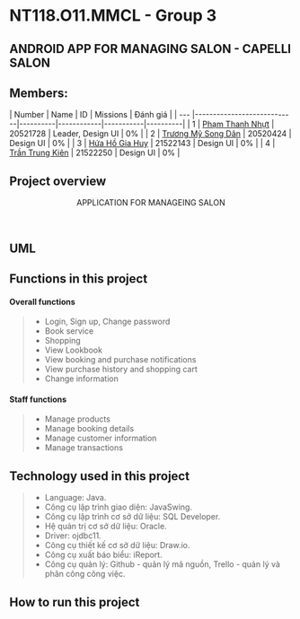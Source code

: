# NT118.O11.MMCL - Group 3
## ANDROID APP FOR MANAGING SALON - CAPELLI SALON

## Members:
| Number | Name                        | ID     | Missions | Đánh giá |
| --- |----------------------------|----------|------------|-----------|----------|
| 1 | [Phạm Thanh Nhựt](https://www.facebook.com/pham.thanh.nhut.1606) | 20521728 | Leader, Design UI | 0% |
| 2 | [Trương Mỹ Song Dân](https://www.facebook.com/truongmysongdan)    | 20520424 | Design UI | 0% |
| 3 | [Hứa Hồ Gia Huy](https://www.facebook.com/huy042003)              | 21522143 | Design UI | 0% |
| 4 | [Trần Trung Kiên](https://www.facebook.com/tam.nam.1610)          | 21522250 |  Design UI | 0% |


## Project overview
<p align="center">
   APPLICATION FOR MANAGEING SALON
</p>
       
</br>

## UML



## Functions in this project
#### Overall functions
> - Login, Sign up, Change password
> - Book service
> - Shopping
> - View Lookbook
> - View booking and purchase notifications
> - View purchase history and shopping cart
> - Change information
#### Staff functions
> - Manage products
> - Manage booking details
> - Manage customer information
> - Manage transactions



## Technology used in this project
> - Language: Java.
> - Công cụ lập trình giao diện: JavaSwing.
> - Công cụ lập trình cơ sở dữ liệu: SQL Developer.
> - Hệ quản trị cơ sở dữ liệu:  Oracle.
> - Driver: ojdbc11.
> - Công cụ thiết kế cơ sở dữ liệu: Draw.io.
> - Công cụ xuất báo biểu: iReport.
> - Công cụ quản lý: Github - quản lý mã nguồn, Trello - quản lý và phân công công việc.


## How to run this project
